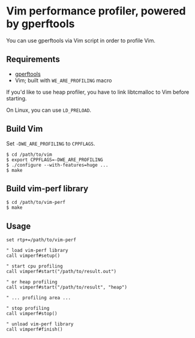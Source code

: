 # Vim performance profiler, powered by gperftools

You can use gperftools via Vim script in order to profile Vim.

## Requirements

* [gperftools](https://github.com/gperftools/gperftools)
* Vim; built with `WE_ARE_PROFILING` macro

If you'd like to use heap profiler, you have to link libtcmalloc to Vim before starting.

On Linux, you can use `LD_PRELOAD`.

## Build Vim

Set `-DWE_ARE_PROFILING` to `CPPFLAGS`.

```
$ cd /path/to/vim
$ export CPPFLAGS=-DWE_ARE_PROFILING
$ ./configure --with-features=huge ...
$ make
```

## Build vim-perf library

```
$ cd /path/to/vim-perf
$ make
```

## Usage

```vim
set rtp+=/path/to/vim-perf

" load vim-perf library 
call vimperf#setup()

" start cpu profiling
call vimperf#start("/path/to/result.out")

" or heap profiling
call vimperf#start("/path/to/result", "heap")

" ... profiling area ...

" stop profiling
call vimperf#stop()

" unload vim-perf library
call vimperf#finish()
```

